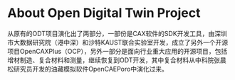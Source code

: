 # About Open Digital Twin Project

从原有的ODT项目演化出了两部分，一部份是CAX软件的SDK开发工具，由深圳市大数据研究院（港中深）和沙特KAUST联合实验室开发，成立了另外一个开源项目OpenCAXPlus（OCP），另外一部分是面向行业重大应用的开源项目，包括增材制造、复合材料和测量，继续恢复到ODT开发，其中复合材料从中科院张晨松研究员开发的油藏模拟软件OpenCAEPoro中演化过来。